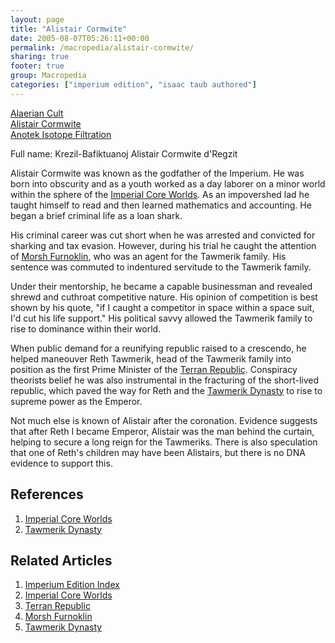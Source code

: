 ```yaml
---
layout: page
title: "Alistair Cormwite"
date: 2005-08-07T05:26:11+00:00
permalink: /macropedia/alistair-cormwite/
sharing: true
footer: true
group: Macropedia
categories: ["imperium edition", "isaac taub authored"]
---
```


<div class='row'>
	<div class='col-md-4'><a href='/macropedia/alaerian-cult'>Alaerian Cult</a></div>
	<div class='col-md-4'><a href='/macropedia/alistair-cormwite'>Alistair Cormwite</a></div>
	<div class='col-md-4'><a href='/macropedia/anotek-isotope-filtration'>Anotek Isotope Filtration</a></div>
</div>


Full name: Krezil-Bafiktuanoj Alistair Cormwite d'Regzit

Alistair Cormwite was known as the godfather of the Imperium. He was born into obscurity and as a youth worked as a day laborer on a minor world within the sphere of the [Imperial Core Worlds](/macropedia/imperial-core-worlds). As an impovershed lad he taught himself to read and then learned mathematics and accounting. He began a brief criminal life as a loan shark.

His criminal career was cut short when he was arrested and convicted for sharking and tax evasion. However, during his trial he caught the attention of [Morsh Furnoklin](/macropedia/morsh-furnoklin), who was an agent for the Tawmerik family. His sentence was commuted to indentured servitude to the Tawmerik family.

Under their mentorship, he became a capable businessman and revealed shrewd and cuthroat competitive nature. His opinion of competition is best shown by his quote, "if I caught a competitor in space within a space suit, I'd cut his life support." His political savvy allowed the Tawmerik family to rise to dominance within their world. 

When public demand for a reunifying republic raised to a crescendo, he helped maneouver Reth Tawmerik, head of the Tawmerik family into position as the first Prime Minister of the [Terran Republic](/macropedia/terran-republic). Conspiracy theorists belief he was also instrumental in the fracturing of the short-lived republic, which paved the way for Reth and the [Tawmerik Dynasty](/macropedia/tawmerik-dynasty) to rise to supreme power as the Emperor.

Not much else is known of Alistair after the coronation. Evidence suggests that after Reth I became Emperor, Alistair was the man behind the curtain, helping to secure a long reign for the Tawmeriks. There is also speculation that one of Reth's children may have been Alistairs, but there is no DNA evidence to support this.

## References
1. [Imperial Core Worlds](/macropedia/imperial-core-worlds)
1. [Tawmerik Dynasty](/macropedia/tawmerik-dynasty)

## Related Articles

1. [Imperium Edition Index](/macropedia/imperium-edition-index)
2. [Imperial Core Worlds](/macropedia/imperial-core-worlds)
3. [Terran Republic](/macropedia/terran-republic)
4. [Morsh Furnoklin](/macropedia/morsh-furnoklin)
5. [Tawmerik Dynasty](/macropedia/tawmerik-dynasty)


 
